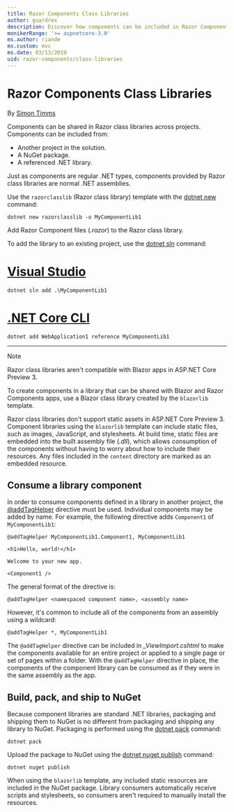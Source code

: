 ```yaml
---
title: Razor Components Class Libraries
author: guardrex
description: Discover how components can be included in Razor Components apps from an external component library.
monikerRange: '>= aspnetcore-3.0'
ms.author: riande
ms.custom: mvc
ms.date: 03/13/2019
uid: razor-components/class-libraries
---
```

# Razor Components Class Libraries

By [Simon Timms](https://github.com/stimms)

Components can be shared in Razor class libraries across projects. Components can be included from:

* Another project in the solution.
* A NuGet package.
* A referenced .NET library.

Just as components are regular .NET types, components provided by Razor class libraries are normal .NET assemblies.

Use the `razorclasslib` (Razor class library) template with the [dotnet new](/dotnet/core/tools/dotnet-new) command:

```console
dotnet new razorclasslib -o MyComponentLib1
```

Add Razor Component files (*.razor*) to the Razor class library.

To add the library to an existing project, use the [dotnet sln](/dotnet/core/tools/dotnet-sln) command:

# [Visual Studio](#tab/visual-studio)

```console
dotnet sln add .\MyComponentLib1
```

# [.NET Core CLI](#tab/netcore-cli)

```console
dotnet add WebApplication1 reference MyComponentLib1
```

---

> [!NOTE]
> Razor class libraries aren't compatible with Blazor apps in ASP.NET Core Preview 3.
>
> To create components in a library that can be shared with Blazor and Razor Components apps, use a Blazor class library created by the `blazorlib` template.
>
> Razor class libraries don't support static assets in ASP.NET Core Preview 3. Component libraries using the `blazorlib` template can include static files, such as images, JavaScript, and stylesheets. At build time, static files are embedded into the built assembly file (*.dll*), which allows consumption of the components without having to worry about how to include their resources. Any files included in the `content` directory are marked as an embedded resource.

## Consume a library component

In order to consume components defined in a library in another project, the [@addTagHelper](/aspnet/core/mvc/views/tag-helpers/intro#add-helper-label) directive must be used. Individual components may be added by name. For example, the following directive adds `Component1` of `MyComponentLib1`:

```cshtml
@addTagHelper MyComponentLib1.Component1, MyComponentLib1

<h1>Hello, world!</h1>

Welcome to your new app.

<Component1 />
```

The general format of the directive is:

```cshtml
@addTagHelper <namespaced component name>, <assembly name>
```

However, it's common to include all of the components from an assembly using a wildcard:

```cshtml
@addTagHelper *, MyComponentLib1
```

The `@addTagHelper` directive can be included in *_ViewImport.cshtml* to make the components available for an entire project or applied to a single page or set of pages within a folder. With the `@addTagHelper` directive in place, the components of the component library can be consumed as if they were in the same assembly as the app. 

## Build, pack, and ship to NuGet

Because component libraries are standard .NET libraries, packaging and shipping them to NuGet is no different from packaging and shipping any library to NuGet. Packaging is performed using the [dotnet pack](/dotnet/core/tools/dotnet-pack) command:

```console
dotnet pack
```

Upload the package to NuGet using the [dotnet nuget publish](/dotnet/core/tools/dotnet-nuget-push) command:

```console
dotnet nuget publish
```

When using the `blazorlib` template, any included static resources are included in the NuGet package. Library consumers automatically receive scripts and stylesheets, so consumers aren't required to manually install the resources.
